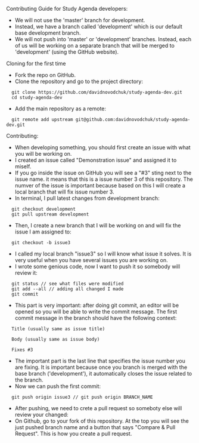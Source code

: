 Contributing Guide for Study Agenda developers:

- We will not use the 'master' branch for development.
- Instead, we have a branch called 'development' which is our default base development branch.
- We will not push into 'master' or 'development' branches. Instead, each of us will be working on a separate branch that will be merged to 'development' (using the GitHub website).

Cloning for the first time

- Fork the repo on GitHub.
- Clone the repository and go to the project directory:
```
  git clone https://github.com/davidnovodchuk/study-agenda-dev.git
  cd study-agenda-dev
```
- Add the main repository as a remote:
```
  git remote add upstream git@github.com:davidnovodchuk/study-agenda-dev.git
```

Contributing:

- When developing something, you should first create an issue with what you will be working on. 
- I created an issue called "Demonstration issue" and assigned it to miself.
- If you go inside the issue on GitHub you will see a "#3" sting next to the issue name. it means that this is a issue number 3 of this repository. The numver of the issue is important because based on this I will create a local branch that will fix issue number 3.
- In terminal, I pull latest changes from development branch:
```
  git checkout development
  git pull upstream development
```
- Then, I create a new branch that I will be working on and will fix the issue I am assigned to:
```
  git checkout -b issue3
```
- I called my local branch "issue3" so I will know what issue it solves. It is very useful when you have several issues you are working on.
- I wrote some genious code, now I want to push it so somebody will review it:
```
  git status // see what files were modified
  git add --all // adding all changed I made
  git commit
```
- This part is very important: after doing git commit, an editor will be opened so you will be able to write the commit message. The first commit message in the branch should have the following context:
```
  Title (usually same as issue title)
  
  Body (usually same as issue body)
  
  Fixes #3
```
- The important part is the last line that specifies the issue number you are fixing. It is important because once you branch is merged with the base branch ('development'), it automatically closes the issue related to the branch.
- Now we can push the first commit:
```
  git push origin issue3 // git push origin BRANCH_NAME
```
- After pushing, we need to crete a pull request so someboty else will review your changed:
- On Github, go to your fork of this repository. At the top you will see the just pushed branch name and a button that says "Compare & Pull Request". This is how you create a pull request.

